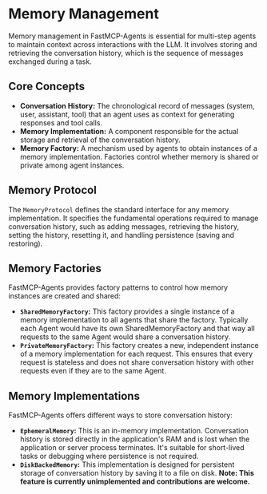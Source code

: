 # Memory Management

Memory management in FastMCP-Agents is essential for multi-step agents to maintain context across interactions with the LLM. It involves storing and retrieving the conversation history, which is the sequence of messages exchanged during a task.

## Core Concepts

*   **Conversation History:** The chronological record of messages (system, user, assistant, tool) that an agent uses as context for generating responses and tool calls.
*   **Memory Implementation:** A component responsible for the actual storage and retrieval of the conversation history.
*   **Memory Factory:** A mechanism used by agents to obtain instances of a memory implementation. Factories control whether memory is shared or private among agent instances.

## Memory Protocol

The `MemoryProtocol` defines the standard interface for any memory implementation. It specifies the fundamental operations required to manage conversation history, such as adding messages, retrieving the history, setting the history, resetting it, and handling persistence (saving and restoring).

## Memory Factories

FastMCP-Agents provides factory patterns to control how memory instances are created and shared:

*   **`SharedMemoryFactory`:** This factory provides a single instance of a memory implementation to all agents that share the factory. Typically each Agent would have its own SharedMemoryFactory and that way all requests to the same Agent would share a conversation history.
*   **`PrivateMemoryFactory`:** This factory creates a new, independent instance of a memory implementation for each request. This ensures that every request is stateless and does not share conversation history with other requests even if they are to the same Agent.

## Memory Implementations

FastMCP-Agents offers different ways to store conversation history:

*   **`EphemeralMemory`:** This is an in-memory implementation. Conversation history is stored directly in the application's RAM and is lost when the application or server process terminates. It's suitable for short-lived tasks or debugging where persistence is not required.
*   **`DiskBackedMemory`:** This implementation is designed for persistent storage of conversation history by saving it to a file on disk. **Note: This feature is currently unimplemented and contributions are welcome.**